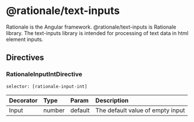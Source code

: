 # @rationale/text-inputs
Rationale is the Angular framework. @rationale/text-inputs is Rationale library. The text-inputs library is intended for processing of text data in html element inputs.

## Directives


### RationaleInputIntDirective

    selector: [rationale-input-int]

| Decorator | Type   | Param   | Description |
|:--------- |:------ |:------- | :--- |
| Input     | number | default | The default value of empty input |
    
